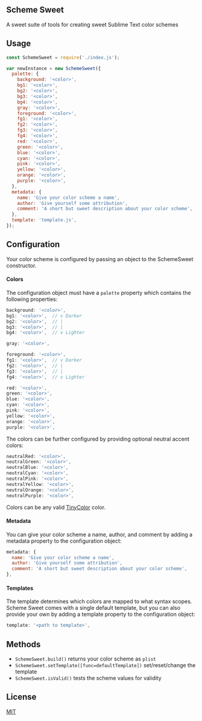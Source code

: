 Scheme Sweet
------------
A sweet suite of tools for creating sweet Sublime Text color schemes

Usage
-----
```javascript
const SchemeSweet = require('./index.js');

var newInstance = new SchemeSweet({
  palette: {
    background: '<color>',
    bg1: '<color>',
    bg2: '<color>',
    bg3: '<color>',
    bg4: '<color>',
    gray: '<color>',
    foreground: '<color>',
    fg1: '<color>',
    fg2: '<color>',
    fg3: '<color>',
    fg4: '<color>',
    red: '<color>',
    green: '<color>',
    blue: '<color>',
    cyan: '<color>',
    pink: '<color>',
    yellow: '<color>',
    orange: '<color>',
    purple: '<color>',
  },
  metadata: {
    name: 'Give your color scheme a name',
    author: 'Give yourself some attribution',
    comment: 'A short but sweet description about your color scheme',
  },
  template: 'template.js',
});
```

Configuration
-------------

Your color scheme is configured by passing an object to the SchemeSweet
constructor.

#### Colors

The configuration object must have a `palette` property which contains the
following properties:

```javascript
background: '<color>',
bg1: '<color>',  // v Darker
bg2: '<color>',  // |
bg3: '<color>',  // |
bg4: '<color>',  // v Lighter

gray: '<color>',

foreground: '<color>',
fg1: '<color>',  // v Darker
fg2: '<color>',  // |
fg3: '<color>',  // |
fg4: '<color>',  // v Lighter

red: '<color>',
green: '<color>',
blue: '<color>',
cyan: '<color>',
pink: '<color>',
yellow: '<color>',
orange: '<color>',
purple: '<color>',
```

The colors can be further configured by providing optional neutral accent
colors:

```javascript
neutralRed: '<color>',
neutralGreen: '<color>',
neutralBlue: '<color>',
neutralCyan: '<color>',
neutralPink: '<color>',
neutralYellow: '<color>',
neutralOrange: '<color>',
neutralPurple: '<color>',
```

Colors can be any valid [TinyColor](https://github.com/bgrins/TinyColor) color.

#### Metadata

You can give your color scheme a name, author, and comment by adding
a metadata property to the configuration object:

```javascript
metadata: {
  name: 'Give your color scheme a name',
  author: 'Give yourself some attribution',
  comment: 'A short but sweet description about your color scheme',
},
```

#### Templates

The template determines which colors are mapped to what syntax scopes.
Scheme Sweet comes with a single default template, but you can also provide
your own by adding a template property to the configuration object:

```javascript
template: '<path to template>',
```

Methods
-------

- `SchemeSweet.build()` returns your color scheme as `plist`
- `SchemeSweet.setTemplate([func=defaultTemplate])` set/reset/change the template
- `SchemeSweet.isValid()` tests the scheme values for validity

License
-------
[MIT](https://en.wikipedia.org/wiki/MIT_License)
